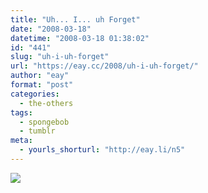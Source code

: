 ```yaml
---
title: "Uh... I... uh Forget"
date: "2008-03-18"
datetime: "2008-03-18 01:38:02"
id: "441"
slug: "uh-i-uh-forget"
url: "https://eay.cc/2008/uh-i-uh-forget/"
author: "eay"
format: "post"
categories:
  - the-others
tags:
  - spongebob
  - tumblr
meta:
  - yourls_shorturl: "http://eay.li/n5"
---
```


[![](/uploads/2008/uhforget.jpg)](http://limpi.tumblr.com/)
